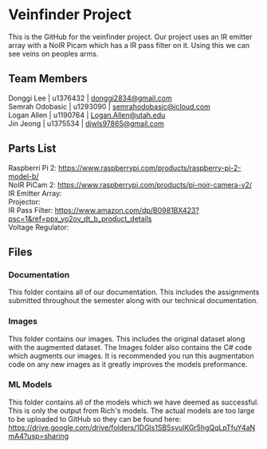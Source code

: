 # Veinfinder Project
This is the GitHub for the veinfinder project. Our project uses an IR emitter array with a NoIR Picam which has a IR pass filter on it. Using this we can see veins on peoples arms.

## Team Members
Donggi Lee | u1376432 | donggi2834@gmail.com <br />
Semrah Odobasic | u1293090 | semrahodobasic@icloud.com <br />
Logan Allen | u1190764 | Logan.Allen@utah.edu <br />
Jin Jeong   | u1375534 | djwls97865@gmail.com <br />

## Parts List
Raspberri Pi 2: https://www.raspberrypi.com/products/raspberry-pi-2-model-b/ <br />
NoIR PiCam 2: https://www.raspberrypi.com/products/pi-noir-camera-v2/ <br />
IR Emitter Array: <br />
Projector: <br />
IR Pass Filter: https://www.amazon.com/dp/B0981BX423?psc=1&ref=ppx_yo2ov_dt_b_product_details <br />
Voltage Regulator: <br />

## Files
### Documentation
This folder contains all of our documentation. This includes the assignments submitted throughout the semester along with our technical documentation.

### Images
This folder contains our images. This includes the original dataset along with the augmented dataset. The Images folder also contains the C# code which augments our images. It is recommended you run this augmentation code on any new images as it greatly improves the models preformance.

### ML Models
This folder contains all of the models which we have deemed as successful. This is only the output from Rich's models. The actual models are too large to be uploaded to GitHub so they can be found here: https://drive.google.com/drive/folders/1DGls1SB5syulKGr5hgQqLpTfuY4aNmA4?usp=sharing